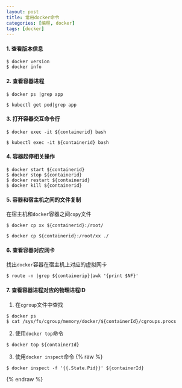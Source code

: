 ```yaml
---
layout: post
title: 常用docker命令
categories: [编程, docker]
tags: [docker]
---
```


#### 1. 查看版本信息

```
$ docker version
$ docker info
```

#### 2. 查看容器进程

```
$ docker ps |grep app

$ kubectl get pod|grep app
```

#### 3. 打开容器交互命令行

```
$ docker exec -it ${containerid} bash

$ kubectl exec -it ${containerid} bash
```

#### 4. 容器起停相关操作
```
$ docker start ${containerid}
$ docker stop ${containerid}
$ docker restart ${containerid}
$ docker kill ${containerid}
```

#### 5. 容器和宿主机之间的文件复制

在宿主机和`docker`容器之间`copy`文件
```
$ docker cp xx ${containerid}:/root/

$ docker cp ${containerid}:/root/xx ./
```

#### 6. 查看容器对应网卡

找出`docker`容器在宿主机上对应的虚拟网卡
```
$ route -n |grep ${containerip}|awk '{print $NF}'
```

#### 7. 查看容器进程对应的物理进程ID

1. 在`cgroup`文件中查找
```
$ docker ps
$ cat /sys/fs/cgroup/memory/docker/${containerId}/cgroups.procs
```

2. 使用`docker top`命令
```
$ docker top ${containerId}
```

3. 使用`docker inspect`命令
{% raw %}
```
$ docker inspect -f '{{.State.Pid}}' ${containerId}
```
{% endraw %}